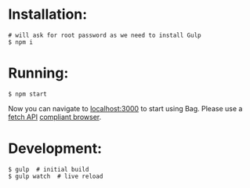 Installation:
============

```
# will ask for root password as we need to install Gulp
$ npm i
```

Running:
=======

```
$ npm start
```

Now you can navigate to [localhost:3000](http://localhost:3000/) to start using Bag. Please use
a [fetch API](https://fetch.spec.whatwg.org/) [compliant browser](https://developer.mozilla.org/en-US/docs/Web/API/Fetch_API#Browser_compatibility).

Development:
============

```
$ gulp  # initial build
$ gulp watch  # live reload
```
